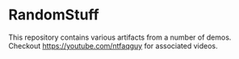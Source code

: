 # RandomStuff
This repository contains various artifacts from a number of demos.
Checkout https://youtube.com/ntfaqguy for associated videos.
